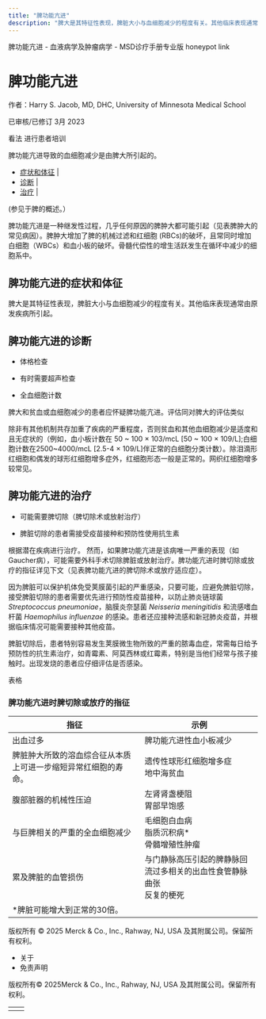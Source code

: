 ```yaml
---
title: "脾功能亢进"
description: "脾大是其特征性表现，脾脏大小与血细胞减少的程度有关。其他临床表现通常由原发疾病所引起。"
---
```


﻿脾功能亢进 \- 血液病学及肿瘤病学 \- MSD诊疗手册专业版 honeypot link

# 脾功能亢进

作者：Harry S. Jacob, MD, DHC, University of Minnesota Medical School

已审核/已修订 3月 2023

看法 进行患者培训

脾功能亢进导致的血细胞减少是由脾大所引起的。

- [症状和体征](#症状和体征_v28394468_zh) \|
- [诊断](#诊断_v28394471_zh) \|
- [治疗](#治疗_v28394481_zh) \|

(参见于脾的概述。）

脾功能亢进是一种继发性过程，几乎任何原因的脾肿大都可能引起（见表脾肿大的常见病因）。脾肿大增加了脾的机械过滤和红细胞 (RBCs)的破坏，且常同时增加白细胞（WBCs）和血小板的破坏。骨髓代偿性的增生活跃发生在循环中减少的细胞系中。

## 脾功能亢进的症状和体征

脾大是其特征性表现，脾脏大小与血细胞减少的程度有关。其他临床表现通常由原发疾病所引起。

## 脾功能亢进的诊断

- 体格检查

- 有时需要超声检查

- 全血细胞计数


脾大和贫血或血细胞减少的患者应怀疑脾功能亢进。评估同对脾大的评估类似

除非有其他机制共存加重了疾病的严重程度，否则贫血和其他血细胞减少是适度和且无症状的（例如，血小板计数在 50 ~ 100 × 103/mcL \[50 ~ 100 × 109/L\];白细胞计数在2500~4000/mcL \[2.5-4 × 109/L\]伴正常的白细胞分类计数）。除泪滴形红细胞和偶发的球形红细胞增多症外，红细胞形态一般是正常的。网织红细胞增多较常见。

## 脾功能亢进的治疗

- 可能需要脾切除（脾切除术或放射治疗）

- 脾脏切除的患者需接受疫苗接种和预防性使用抗生素


根据潜在疾病进行治疗。 然而，如果脾功能亢进是该病唯一严重的表现（如Gaucher病），可能需要外科手术切除脾脏或放射治疗。脾功能亢进时脾切除或放疗的指征详见下文（见表脾功能亢进的脾切除术或放疗适应症）。

因为脾脏可以保护机体免受荚膜菌引起的严重感染，只要可能，应避免脾脏切除，接受脾脏切除的患者需要优先进行预防性疫苗接种，以防止肺炎链球菌 _Streptococcus pneumoniae_，脑膜炎奈瑟菌 _Neisseria meningitidis_ 和流感嗜血杆菌 _Haemophilus influenzae_ 的感染。患者还应接种流感和新冠肺炎疫苗，并根据临床情况可能需要接种其他疫苗。

脾脏切除后，患者特别容易发生荚膜微生物所致的严重的脓毒血症，常需每日给予预防性的抗生素治疗，如青霉素、阿莫西林或红霉素，特别是当他们经常与孩子接触时。出现发烧的患者应仔细评估是否感染。

表格

### 脾功能亢进时脾切除或放疗的指征

| 指征 | 示例 |
| --- | --- |
| 出血过多 | 脾功能亢进性血小板减少 |
| 脾脏肿大所致的溶血综合征从本质上可进一步缩短异常红细胞的寿命。 | 遗传性球形红细胞增多症<br>地中海贫血 |
| 腹部脏器的机械性压迫 | 左肾肾盏梗阻<br>胃部早饱感 |
| 与巨脾相关的严重的全血细胞减少 | 毛细胞白血病<br>脂质沉积病\*<br>骨髓增殖性肿瘤 |
| 累及脾脏的血管损伤 | 与门静脉高压引起的脾静脉回流过多相关的出血性食管静脉曲张 <br>反复的梗死 |
| \*脾脏可能增大到正常的30倍。 |



版权所有 © 2025
Merck & Co., Inc., Rahway, NJ, USA 及其附属公司。保留所有权利。

- 关于
- 免责声明

版权所有© 2025Merck & Co., Inc., Rahway, NJ, USA 及其附属公司。保留所有权利。

|     |     |
| --- | --- |
|  |  |